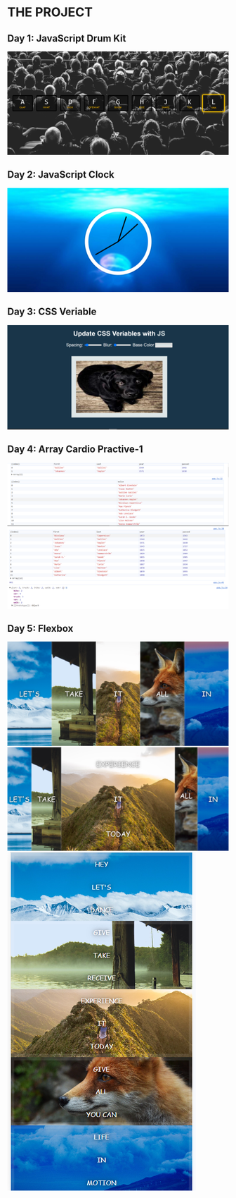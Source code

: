 # THE PROJECT

## Day 1: JavaScript Drum Kit
![](Resimler/drum.png)

## Day 2: JavaScript Clock
![](Resimler/clock.png)

## Day 3: CSS Veriable
![](Resimler/css%20veriable.png)

## Day 4: Array Cardio Practive-1
![](Resimler/array-1.png)
![](Resimler/proje4-2.png)
![](Resimler/proje4-3.png)

## Day 5: Flexbox 
![](Resimler/flexbox-1.png)
![](Resimler/flexbox-2.png)
![](Resimler/flexbox-3.png)